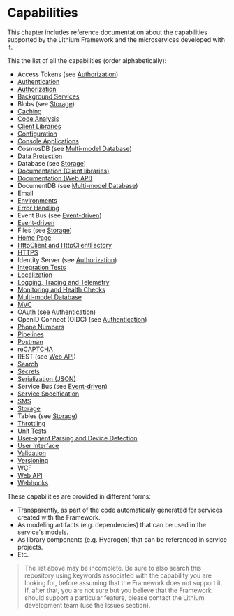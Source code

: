 # Capabilities

This chapter includes reference documentation about the capabilities supported by the Lithium Framework and the microservices developed with it.

This the list of all the capabilities (order alphabetically):

- Access Tokens (see [Authorization](./authorization.md))
- [Authentication](./authentication.md)
- [Authorization](./authorization.md)
- [Background Services](./background-services.md)
- Blobs (see [Storage](./storage.md))
- [Caching](./caching.md)
- [Code Analysis](./codeanalysis.md)
- [Client Libraries](./client-libraries.md)
- [Configuration](./configuration.md)
- [Console Applications](./console-applications.md)
- CosmosDB (see [Multi-model Database](./multi-model-db.md))
- [Data Protection](./data-protection.md)
- Database (see [Storage](./storage.md))
- [Documentation (Client libraries)](./doc-client-lib.md)
- [Documentation (Web API)](./doc-web-api.md)
- DocumentDB (see [Multi-model Database](./multi-model-db.md))
- [Email](./email.md)
- [Environments](./environments.md)
- [Error Handling](./error-handling.md)
- Event Bus (see [Event-driven](./event-driven.md))
- [Event-driven](./event-driven.md)
- Files (see [Storage](./storage.md))
- [Home Page](./home-page.md)
- [HttpClient and HttpClientFactory](./httpclient.md)
- [HTTPS](./https.md)
- Identity Server (see [Authorization](./authorization.md))
- [Integration Tests](./integration-tests.md)
- [Localization](./localization.md)
- [Logging, Tracing and Telemetry](./telemetry.md)
- [Monitoring and Health Checks](./monitoring.md)
- [Multi-model Database](./multi-model-db.md)
- [MVC](./mvc.md)
- OAuth (see [Authentication](./authentication.md))
- OpenID Connect (OIDC) (see [Authentication](./authentication.md))
- [Phone Numbers](./phone-numbers.md)
- [Pipelines](./pipelines.md)
- [Postman](./postman.md)
- [reCAPTCHA](./recaptcha.md)
- REST (see [Web API](./web-api.md))
- [Search](./search.md)
- [Secrets](./secrets.md)
- [Serialization (JSON)](./serialization-json.md)
- Service Bus (see [Event-driven](./event-driven.md))
- [Service Specification](./service-spec.md)
- [SMS](./sms.md)
- [Storage](./storage.md)
- Tables (see [Storage](./storage.md))
- [Throttling](./throttling.md)
- [Unit Tests](./unit-tests.md)
- [User-agent Parsing and Device Detection](./user-agent.md)
- [User Interface](./ui.md)
- [Validation](./validation.md)
- [Versioning](./versioning.md)
- [WCF](./wcf.md)
- [Web API](./web-api.md)
- [Webhooks](./webhooks.md)

These capabilities are provided in different forms:

- Transparently, as part of the code automatically generated for services created with the Framework.
- As modeling artifacts (e.g. dependencies) that can be used in the service's models.
- As library components (e.g. Hydrogen) that can be referenced in service projects.
- Etc.

> The list above may be incomplete. Be sure to also search this repository using keywords associated with the capability you are looking for, before assuming that the Framework does not support it. If, after that, you are not sure but you believe that the Framework should support a particular feature, please contact the Lithium development team (use the Issues section).